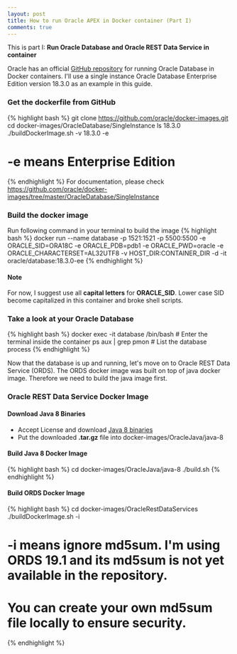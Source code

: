 ```yaml
---
layout: post
title: How to run Oracle APEX in Docker container (Part I)
comments: true
---
```

This is part I: **Run Oracle Database and Oracle REST Data Service in container**

Oracle has an official [GitHub repository](https://github.com/oracle/docker-images) for running Oracle Database in Docker containers. I'll use a single instance Oracle Database Enterprise Edition version 18.3.0 as an example in this guide.
<!--more-->

### Get the dockerfile from GitHub
{% highlight bash %}
git clone https://github.com/oracle/docker-images.git
cd docker-images/OracleDatabase/SingleInstance
ls 18.3.0
./buildDockerImage.sh -v 18.3.0 -e
# -e means Enterprise Edition
{% endhighlight %}
For documentation, please check https://github.com/oracle/docker-images/tree/master/OracleDatabase/SingleInstance

### Build the docker image
Run following command in your terminal to build the image
{% highlight bash %}
docker run --name database -p 1521:1521 -p 5500:5500
            -e ORACLE_SID=ORA18C -e ORACLE_PDB=pdb1 -e ORACLE_PWD=oracle
            -e ORACLE_CHARACTERSET=AL32UTF8
            -v HOST_DIR:CONTAINER_DIR -d -it oracle/database:18.3.0-ee
{% endhighlight %}

#### Note
For now, I suggest use all **capital letters** for **ORACLE_SID**. Lower case SID become capitalized in this container and broke shell scripts.

### Take a look at your Oracle Database
{% highlight bash %}
docker exec -it database /bin/bash  # Enter the terminal inside the container
ps aux | grep pmon                  # List the database process
{% endhighlight %}

Now that the database is up and running, let's move on to Oracle REST Data Service (ORDS). The ORDS docker image was built on top of java docker image. Therefore we need to build the java image first.

### Oracle REST Data Service Docker Image
#### Download Java 8 Binaries
- Accept License and download [Java 8 binaries](http://www.oracle.com/technetwork/java/javase/downloads/server-jre8-downloads-2133154.html)
- Put the downloaded **.tar.gz** file into docker-images/OracleJava/java-8

#### Build Java 8 Docker Image
{% highlight bash %}
cd docker-images/OracleJava/java-8
./build.sh
{% endhighlight %}

#### Build ORDS Docker Image
{% highlight bash %}
cd docker-images/OracleRestDataServices
./buildDockerImage.sh -i
# -i means ignore md5sum. I'm using ORDS 19.1 and its md5sum is not yet available in the repository.
# You can create your own md5sum file locally to ensure security.
{% endhighlight %}


